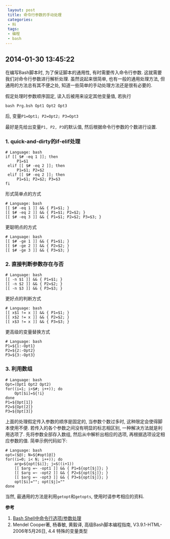 ```yaml
---
 layout: post
 title: 命令行参数的手动处理
 categories: 
 - 科
 tags:
 - 编程
 - bash
---
```


## 2014-01-30 13:45:22

在编写Bash脚本时, 为了保证脚本的通用性, 有时需要传入命令行参数. 这就需要我们对命令行参数进行解析处理. 虽然说起来很简单, 也有一般的通用处理方法, 但通用的方法总有其不便之处, 知道一些简单的手动处理方法还是很有必要的.

假定处理时参数顺序固定, 读入后被用来设定其他变量值, 若执行

`bash Prg.bsh Opt1 Opt2 Opt3`

后, 变量`P1=Opt1; P2=Opt2; P3=Opt3`

最好是先给出变量`P1, P2, P3`的默认值, 然后根据命令行参数的个数进行设置.

### 1. quick-and-dirty的if-elif处理

<pre class="line-numbers" data-start="0"><code class="language-bash"># Language: bash
if [[ $# -eq 1 ]]; then
     P1=$1
 elif [[ $# -eq 2 ]]; then
     P1=$1; P2=$2
 elif [[ $# -eq 2 ]]; then
     P1=$1; P2=$2; P3=$3
fi
</code></pre>

形式简单点的方式

<pre class="line-numbers" data-start="0"><code class="language-bash"># Language: bash
[[ $# -eq 1 ]] && { P1=$1; }
[[ $# -eq 2 ]] && { P1=$1; P2=$2; }
[[ $# -eq 3 ]] && { P1=$1; P2=$2; P3=$3; }
</code></pre>

更聪明点的方式

<pre class="line-numbers" data-start="0"><code class="language-bash"># Language: bash
[[ $# -ge 1 ]] && { P1=$1; }
[[ $# -ge 2 ]] && { P2=$2; }
[[ $# -ge 3 ]] && { P3=$3; }
</code></pre>

### 2. 直接判断参数存在与否

<pre class="line-numbers" data-start="0"><code class="language-bash"># Language: bash
[[ -n $1 ]] && { P1=$1; }
[[ -n $2 ]] && { P2=$2; }
[[ -n $3 ]] && { P3=$3; }
</code></pre>

更好点的判断方式

<pre class="line-numbers" data-start="0"><code class="language-bash"># Language: bash
[[ x$1 != x ]] && { P1=$1; }
[[ x$2 != x ]] && { P2=$2; }
[[ x$3 != x ]] && { P3=$3; }
</code></pre>

更高级的变量替换方式

<pre class="line-numbers" data-start="0"><code class="language-bash"># Language: bash
P1=${1:-Opt1}
P2=${2:-Opt2}
P3=${3:-Opt3}
</code></pre>

### 3. 利用数组

<pre class="line-numbers" data-start="0"><code class="language-bash"># Language: bash
Opt=(Opt1 Opt2 Opt2)
for((i=1; i<$#; i++)); do
    Opt[$i]=${!i}
done
P1=${Opt[1]}
P2=${Opt[2]}
P3=${Opt[3]}
</code></pre>

上面的处理假定传入参数的顺序是固定的, 当参数个数过多时, 这种限定会使得脚本使用不便. 若传入的各个参数之间没有明显的标志相区别, 一种解决方法就是利用选项了. 先将参数全部存入数组, 然后从中解析出相应的选项, 再根据选项设定相应参数的值. 简单示例代码如下:

<pre class="line-numbers" data-start="0"><code class="language-bash"># Language: bash
opt=($@); N=${#opt[@]}
for((i=0; i< N; i++)); do
    arg=${opt[$i]}; j=$((i+1))
    [[ $arg =~ -opt1 ]] && { P1=${opt[$j]}; }
    [[ $arg =~ -opt2 ]] && { P2=${opt[$j]}; }
    [[ $arg =~ -opt3 ]] && { P3=${opt[$j]}; }
    opt[$i]=""; opt[$j]=""
done
</code></pre>

当然, 最通用的方法是利用`getopt`和`getopts`, 使用时请参考相应的资料.

**参考**

1. [Bash Shell中命令行选项/参数处理](http://www.cnblogs.com/FrankTan/archive/2010/03/01/1634516.html)
2. Mendel Cooper著, 杨春敏, 黄毅译, 高级Bash脚本编程指南, V3.9.1-HTML-2006年5月26日, 4.4 特殊的变量类型
